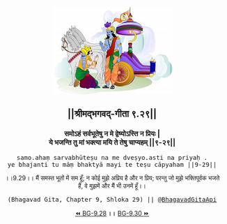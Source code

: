 <center><img src="../../asset/BG.png" alt="#API #bhagavadgitaapi #slok #nodejs #js #api #gitaapi #krishna #hinduism #vedic #ISKCON #shreemadbhagavadgita #technology"/>
<h2>||श्रीमद्‍भगवद्‍-गीता ९.२९||</h2>
<h3>समोऽहं सर्वभूतेषु न मे द्वेष्योऽस्ति न प्रियः |<br/>ये भजन्ति तु मां भक्त्या मयि ते तेषु चाप्यहम् ||९-२९||</h3>
<pre>samo.ahaṃ sarvabhūteṣu na me dveṣyo.asti na priyaḥ .<br/>ye bhajanti tu māṃ bhaktyā mayi te teṣu cāpyaham ||9-29||</pre>
<p>।।9.29।। मैं समस्त भूतों में सम हूँ; न कोई मुझे अप्रिय है और न प्रिय; परन्तु जो मुझे भक्तिपूर्वक भजते हैं, वे मुझमें और मैं भी उनमें हूँ।।</p>
<pre>(Bhagavad Gita, Chapter 9, Shloka 29) || <a href="https://twitter.com/bhagavadgitaapi">@BhagavadGitaApi</a></pre><a href="../../9/28">⏪  BG-9.28</a><b>        ।।        </b><a href="../../9/30">BG-9.30  ⏩</a></center>